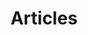 ---
title: Articles
description: "Take a look at our helpful library of e-commerce articles: giving you the information you need to work smarter, not harder. You’ll find articles on everything from B2B and B2C to product data, supply chain integration, order fulfillment and more."
---